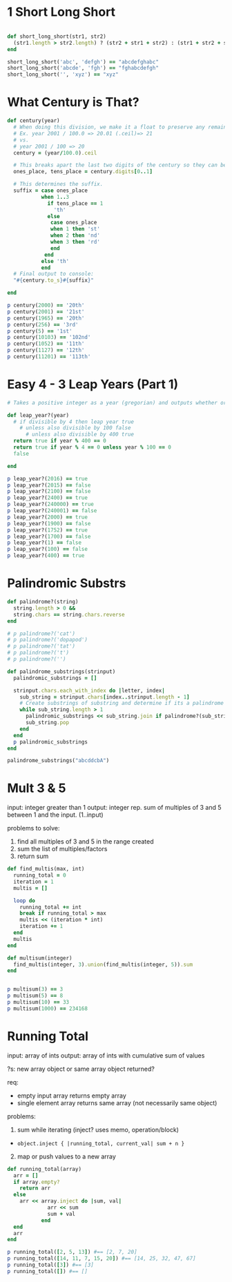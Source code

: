 
# 1 Short Long Short

```ruby

def short_long_short(str1, str2)
  (str1.length > str2.length) ? (str2 + str1 + str2) : (str1 + str2 + str1)
end

short_long_short('abc', 'defgh') == "abcdefghabc"
short_long_short('abcde', 'fgh') == "fghabcdefgh"
short_long_short('', 'xyz') == "xyz"

```

# What Century is That?
```ruby
def century(year)
  # When doing this division, we make it a float to preserve any remainder. If a remainder exists `ceil` will round it up to the next whole integer.
  # Ex. year 2001 / 100.0 => 20.01 (.ceil)=> 21
  # vs.
  # year 2001 / 100 => 20
  century = (year/100.0).ceil

  # This breaks apart the last two digits of the century so they can be used to determine the proper suffix to use during output.
  ones_place, tens_place = century.digits[0..1]

  # This determines the suffix.
  suffix = case ones_place
           when 1..3
             if tens_place == 1
               'th'
             else
              case ones_place
              when 1 then 'st'
              when 2 then 'nd'
              when 3 then 'rd'
              end
            end
           else 'th'
           end
  # Final output to console:
  "#{century.to_s}#{suffix}"

end

p century(2000) == '20th'
p century(2001) == '21st'
p century(1965) == '20th'
p century(256) == '3rd'
p century(5) == '1st'
p century(10103) == '102nd'
p century(1052) == '11th'
p century(1127) == '12th'
p century(11201) == '113th'
```

# Easy 4 - 3 Leap Years (Part 1)

```ruby
# Takes a positive integer as a year (gregorian) and outputs whether or not its a leap year. (boolean)

def leap_year?(year)
  # if divisible by 4 then leap year true
    # unless also divisible by 100 false
      # unless also divisible by 400 true
  return true if year % 400 == 0
  return true if year % 4 == 0 unless year % 100 == 0
  false

end

p leap_year?(2016) == true
p leap_year?(2015) == false
p leap_year?(2100) == false
p leap_year?(2400) == true
p leap_year?(240000) == true
p leap_year?(240001) == false
p leap_year?(2000) == true
p leap_year?(1900) == false
p leap_year?(1752) == true
p leap_year?(1700) == false
p leap_year?(1) == false
p leap_year?(100) == false
p leap_year?(400) == true

```
# Palindromic Substrs
```ruby
def palindrome?(string)
  string.length > 0 &&
  string.chars == string.chars.reverse
end

# p palindrome?('cat')
# p palindrome?('dopapod')
# p palindrome?('tat')
# p palindrome?('t')
# p palindrome?('')

def palindrome_substrings(strinput)
  palindromic_substrings = []

  strinput.chars.each_with_index do |letter, index|
    sub_string = strinput.chars[index..strinput.length - 1]
    # Create substrings of substring and determine if its a palindrome
    while sub_string.length > 1
      palindromic_substrings << sub_string.join if palindrome?(sub_string.join)
      sub_string.pop
    end
  end
  p palindromic_substrings
end

palindrome_substrings("abcddcbA")
```

# Mult 3 & 5
input: integer greater than 1
output: integer rep. sum of multiples of 3 and 5 between 1 and the input. (1..input)

problems to solve:
1. find all multiples of 3 and 5 in the range created
2. sum the list of multiples/factors
3. return sum

```ruby
def find_multis(max, int)
  running_total = 0
  iteration = 1
  multis = []

  loop do
    running_total += int
    break if running_total > max
    multis << (iteration * int)
    iteration += 1
  end
  multis
end

def multisum(integer)
  find_multis(integer, 3).union(find_multis(integer, 5)).sum
end


p multisum(3) == 3
p multisum(5) == 8
p multisum(10) == 33
p multisum(1000) == 234168

```

# Running Total
input: array of ints
output: array of ints with cumulative sum of values

?s: new array object or same array object returned?

req: 
- empty input array returns empty array
- single element array returns same array (not necessarily same object)


problems:
1. sum while iterating (inject? uses memo, operation/block)
  - `object.inject { |running_total, current_val| sum + n }`
2. map or push values to a new array

```ruby
def running_total(array)
  arr = []
  if array.empty?
    return arr
  else
    arr << array.inject do |sum, val|
             arr << sum
             sum + val
           end
  end
  arr
end

p running_total([2, 5, 13]) #== [2, 7, 20]
p running_total([14, 11, 7, 15, 20]) #== [14, 25, 32, 47, 67]
p running_total([3]) #== [3]
p running_total([]) #== []

```

